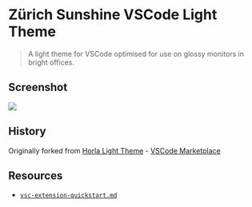 # Zürich Sunshine VSCode Light Theme

> A light theme for VSCode optimised for use on glossy monitors in bright offices.

## Screenshot

![](https://raw.githubusercontent.com/Horla74/Horla-Light-Theme/master/images/1.png)

## History

Originally forked from [Horla Light Theme](https://github.com/Horla74/Horla-Light-Theme) - [VSCode Marketplace](https://marketplace.visualstudio.com/items?itemName=Horla.horla-light-theme)

## Resources

- [`vsc-extension-quickstart.md`](./vsc-extension-quickstart.md)